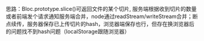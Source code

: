 <!--
 * @Author: your name
 * @Date: 2022-03-20 14:14:34
 * @LastEditTime: 2022-03-20 14:25:18
 * @LastEditors: Please set LastEditors
 * @Description: 打开koroFileHeader查看配置 进行设置: https://github.com/OBKoro1/koro1FileHeader/wiki/%E9%85%8D%E7%BD%AE
 * @FilePath: /fe_interview/常用应用/大文件上传.md
-->
思路：Bloc.prototype.slice()可返回文件的某个切片, 服务端根据收到切片的数量或者前端发个请求通知服务端合并，node通过readStream/writeStream合并；断点续传，服务器保存已上传切片的hash，浏览器端保存也行，但存在换浏览器后的问题找不到hash问题（localStorage跟随浏览器）
